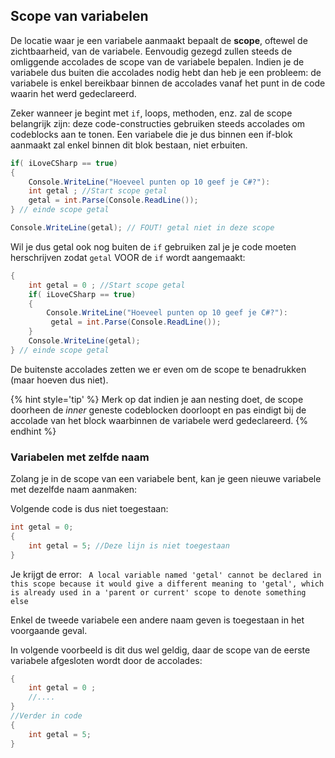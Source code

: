 ## Scope van variabelen

De locatie waar je een variabele aanmaakt bepaalt de **scope**, oftewel de zichtbaarheid, van de variabele.
Eenvoudig gezegd zullen steeds de omliggende accolades de scope van de variabele bepalen. Indien je de variabele dus buiten die accolades nodig hebt dan heb je een probleem: de variabele is enkel bereikbaar binnen de accolades vanaf het punt in de code waarin het werd gedeclareerd.

Zeker wanneer je begint met ``if``, loops, methoden, enz. zal de scope belangrijk zijn: deze code-constructies gebruiken steeds accolades om codeblocks aan te tonen. Een variabele die je dus binnen een if-blok aanmaakt zal enkel binnen dit blok bestaan, niet erbuiten.

```csharp
if( iLoveCSharp == true)
{
    Console.WriteLine("Hoeveel punten op 10 geef je C#?"):
    int getal ; //Start scope getal
    getal = int.Parse(Console.ReadLine());
} // einde scope getal

Console.WriteLine(getal); // FOUT! getal niet in deze scope
```

Wil je dus getal ook nog buiten de ``if`` gebruiken zal je je code moeten herschrijven zodat ``getal`` VOOR de ``if`` wordt aangemaakt:

```csharp
{
    int getal = 0 ; //Start scope getal
    if( iLoveCSharp == true)
    {
        Console.WriteLine("Hoeveel punten op 10 geef je C#?"):
         getal = int.Parse(Console.ReadLine());
    } 
    Console.WriteLine(getal); 
} // einde scope getal
```

De buitenste accolades zetten we er even om de scope te benadrukken (maar hoeven dus niet).

{% hint style='tip' %}
Merk op dat indien je aan nesting doet, de scope doorheen de *inner* geneste codeblocken doorloopt en pas eindigt bij de accolade van het block waarbinnen de variabele werd gedeclareerd.
{% endhint %}



### Variabelen met zelfde naam
Zolang je in de scope van een variabele bent, kan je geen nieuwe variabele met dezelfde naam aanmaken:

Volgende code is dus niet toegestaan:

```csharp
int getal = 0;
{
    int getal = 5; //Deze lijn is niet toegestaan
}
```
Je krijgt de error:
`` A local variable named 'getal' cannot be declared in this scope because it would give a different meaning to 'getal', which is already used in a 'parent or current' scope to denote something else`` 

Enkel de tweede variabele een andere naam geven is toegestaan in het voorgaande geval.

In volgende voorbeeld is dit dus wel geldig, daar de scope van de eerste variabele afgesloten wordt door de accolades:

```csharp
{
    int getal = 0 ;
    //....
}
//Verder in code
{
    int getal = 5;
}
```
